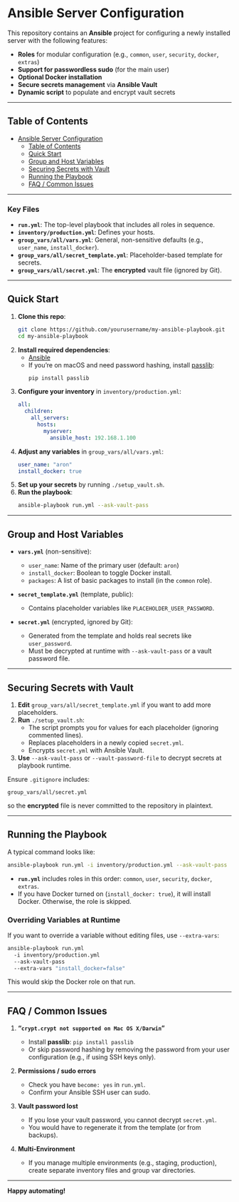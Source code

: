 # Ansible Server Configuration

This repository contains an **Ansible** project for configuring a newly installed server with the following features:

- **Roles** for modular configuration (e.g., `common`, `user`, `security`, `docker`, `extras`)
- **Support for passwordless sudo** (for the main user)
- **Optional Docker installation**
- **Secure secrets management** via **Ansible Vault**
- **Dynamic script** to populate and encrypt vault secrets

---

## Table of Contents

- [Ansible Server Configuration](#ansible-server-configuration)
  - [Table of Contents](#table-of-contents)
  - [Quick Start](#quick-start)
  - [Group and Host Variables](#group-and-host-variables)
  - [Securing Secrets with Vault](#securing-secrets-with-vault)
  - [Running the Playbook](#running-the-playbook)
  - [FAQ / Common Issues](#faq--common-issues)

---

### Key Files

- **`run.yml`**: The top-level playbook that includes all roles in sequence.
- **`inventory/production.yml`**: Defines your hosts.
- **`group_vars/all/vars.yml`**: General, non-sensitive defaults (e.g., `user_name`, `install_docker`).
- **`group_vars/all/secret_template.yml`**: Placeholder-based template for secrets.
- **`group_vars/all/secret.yml`**: The **encrypted** vault file (ignored by Git).

---

## Quick Start

1. **Clone this repo**:
   ```bash
   git clone https://github.com/yourusername/my-ansible-playbook.git
   cd my-ansible-playbook
   ```
2. **Install required dependencies**:
   - [Ansible](https://docs.ansible.com/ansible/latest/installation_guide/intro_installation.html)
   - If you’re on macOS and need password hashing, install [passlib](https://pypi.org/project/passlib/):
     ```bash
     pip install passlib
     ```
3. **Configure your inventory** in `inventory/production.yml`:
   ```yaml
   all:
     children:
       all_servers:
         hosts:
           myserver:
             ansible_host: 192.168.1.100
   ```
4. **Adjust any variables** in `group_vars/all/vars.yml`:
   ```yaml
   user_name: "aron"
   install_docker: true
   ```
5. **Set up your secrets** by running `./setup_vault.sh`.
6. **Run the playbook**:
   ```bash
   ansible-playbook run.yml --ask-vault-pass
   ```

---

## Group and Host Variables

- **`vars.yml`** (non-sensitive):
  - `user_name`: Name of the primary user (default: `aron`)
  - `install_docker`: Boolean to toggle Docker install.
  - `packages`: A list of basic packages to install (in the `common` role).

- **`secret_template.yml`** (template, public):
  - Contains placeholder variables like `PLACEHOLDER_USER_PASSWORD`.

- **`secret.yml`** (encrypted, ignored by Git):
  - Generated from the template and holds real secrets like `user_password`.
  - Must be decrypted at runtime with `--ask-vault-pass` or a vault password file.

---

## Securing Secrets with Vault

1. **Edit** `group_vars/all/secret_template.yml` if you want to add more placeholders.
2. **Run** `./setup_vault.sh`:
   - The script prompts you for values for each placeholder (ignoring commented lines).
   - Replaces placeholders in a newly copied `secret.yml`.
   - Encrypts `secret.yml` with Ansible Vault.
3. **Use** `--ask-vault-pass` or `--vault-password-file` to decrypt secrets at playbook runtime.

Ensure `.gitignore` includes:
```
group_vars/all/secret.yml
```
so the **encrypted** file is never committed to the repository in plaintext.

---

## Running the Playbook

A typical command looks like:

```bash
ansible-playbook run.yml -i inventory/production.yml --ask-vault-pass
```

- **`run.yml`** includes roles in this order: `common`, `user`, `security`, `docker`, `extras`.
- If you have Docker turned on (`install_docker: true`), it will install Docker. Otherwise, the role is skipped.

### Overriding Variables at Runtime

If you want to override a variable without editing files, use `--extra-vars`:

```bash
ansible-playbook run.yml 
  -i inventory/production.yml 
  --ask-vault-pass 
  --extra-vars "install_docker=false"
```

This would skip the Docker role on that run.

---

## FAQ / Common Issues

1. **“`crypt.crypt not supported on Mac OS X/Darwin`”**  
   - Install **passlib**: `pip install passlib`
   - Or skip password hashing by removing the password from your user configuration (e.g., if using SSH keys only).

2. **Permissions / sudo errors**  
   - Check you have `become: yes` in `run.yml`.
   - Confirm your Ansible SSH user can sudo.

3. **Vault password lost**  
   - If you lose your vault password, you cannot decrypt `secret.yml`.
   - You would have to regenerate it from the template (or from backups).

4. **Multi-Environment**  
   - If you manage multiple environments (e.g., staging, production), create separate inventory files and group var directories.

---

**Happy automating!**
